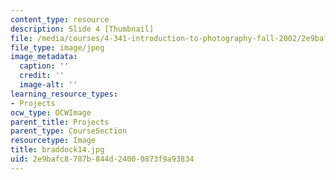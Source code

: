 ```yaml
---
content_type: resource
description: Slide 4 [Thumbnail]
file: /media/courses/4-341-introduction-to-photography-fall-2002/2e9bafc8787b844d24000873f9a93834_braddock14.jpg
file_type: image/jpeg
image_metadata:
  caption: ''
  credit: ''
  image-alt: ''
learning_resource_types:
- Projects
ocw_type: OCWImage
parent_title: Projects
parent_type: CourseSection
resourcetype: Image
title: braddock14.jpg
uid: 2e9bafc8-787b-844d-2400-0873f9a93834
---
```


